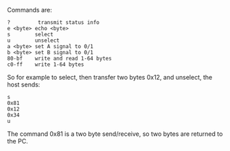 
Commands are:

    ?         transmit status info
    e <byte> echo <byte>
    s        select
    u        unselect
    a <byte> set A signal to 0/1
    b <byte> set B signal to 0/1
    80-bf    write and read 1-64 bytes
    c0-ff    write 1-64 bytes

So for example to select, then transfer two bytes 0x12, and unselect, the host sends:

    s
    0x81
    0x12
    0x34
    u

The command 0x81 is a two byte send/receive, so two bytes are returned to the PC.

